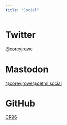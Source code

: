 ```yaml
---
title: "Social"
---
```


# Twitter
[@coreyjrowe](https://twitter.com/coreyjrowe)

# Mastodon
[@coreyjrowe@detmi.social](https://detmi.social/@coreyjrowe)

# GitHub
[CR96](https://github.com/CR96)